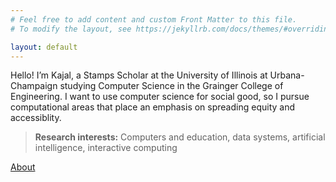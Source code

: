 ```yaml
---
# Feel free to add content and custom Front Matter to this file.
# To modify the layout, see https://jekyllrb.com/docs/themes/#overriding-theme-defaults

layout: default
---
```


Hello! I’m Kajal, a Stamps Scholar at the University of Illinois at Urbana-Champaign studying Computer Science in the Grainger College of Engineering. I want to use computer science for social good, so I pursue computational areas that place an emphasis on spreading equity and accessiblity.

> **Research interests:** Computers and education, data systems, artificial intelligence, interactive computing

[About](/about.markdown)